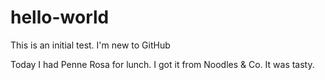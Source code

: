 # hello-world
This is an initial test. I'm new to GitHub

Today I had Penne Rosa for lunch. I got it from Noodles & Co. It was tasty.
